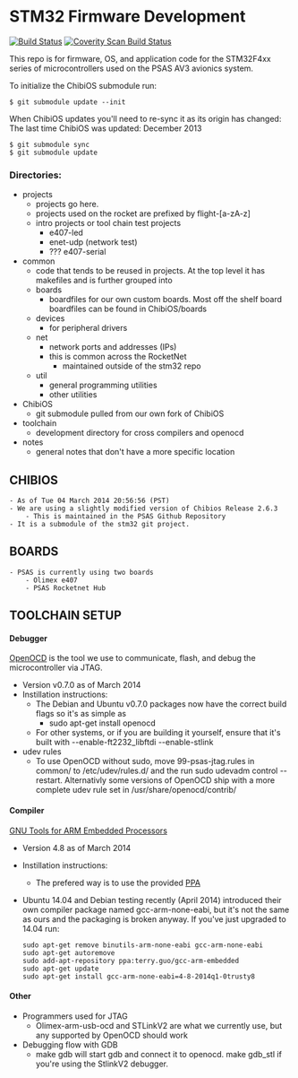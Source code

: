 # STM32 Firmware Development

[![Build Status](https://travis-ci.org/psas/stm32.png)](https://travis-ci.org/psas/stm32)
[![Coverity Scan Build Status](https://scan.coverity.com/projects/1787/badge.svg)](https://scan.coverity.com/projects/1787)

This repo is for firmware, OS, and application code for the STM32F4xx series of microcontrollers used on the PSAS AV3 avionics system.

To initialize the ChibiOS submodule run:

    $ git submodule update --init

When ChibiOS updates you'll need to re-sync it as its origin has changed:
The last time ChibiOS was updated: December 2013

    $ git submodule sync
    $ git submodule update

### Directories:

 - projects
   - projects go here. 
   - projects used on the rocket are prefixed by flight-[a-zA-z]
   - intro projects or tool chain test projects
       - e407-led
       - enet-udp (network test)
       - ??? e407-serial
 - common
   - code that tends to be reused in projects. At the top level it has makefiles and
     is further grouped into
   - boards
     - boardfiles for our own custom boards. Most off the shelf board boardfiles
       can be found in ChibiOS/boards
   - devices
     - for peripheral drivers
   - net
     - network ports and addresses (IPs)
     - this is common across the RocketNet
        - maintained outside of the stm32 repo
   - util
     - general programming utilities
     - other utilities 
 - ChibiOS
   - git submodule pulled from our own fork of ChibiOS
 - toolchain
    - development directory for cross compilers and openocd
 - notes
    - general notes that don't have a more specific location
    


## CHIBIOS
    - As of Tue 04 March 2014 20:56:56 (PST)
    - We are using a slightly modified version of Chibios Release 2.6.3
        - This is maintained in the PSAS Github Repository
    - It is a submodule of the stm32 git project.

## BOARDS
    - PSAS is currently using two boards
        - Olimex e407
        - PSAS Rocketnet Hub

## TOOLCHAIN SETUP
#### Debugger
[OpenOCD](http://openocd.sourceforge.net/) is the tool we use to communicate, flash, and debug the microcontroller via JTAG.
  - Version v0.7.0 as of March 2014
  - Instillation instructions:
    - The Debian and Ubuntu v0.7.0 packages now have the correct build flags so it's as simple as
      - sudo apt-get install openocd
    - For other systems, or if you are building it yourself, ensure that it's built with --enable-ft2232\_libftdi --enable-stlink
  - udev rules
    - To use OpenOCD without sudo, move 99-psas-jtag.rules in common/ to /etc/udev/rules.d/ and the run sudo udevadm control --restart.
      Alternativly some versions of OpenOCD ship with a more complete udev rule set in /usr/share/openocd/contrib/

#### Compiler
[GNU Tools for ARM Embedded Processors](https://launchpad.net/gcc-arm-embedded)
  - Version 4.8 as of March 2014
  - Instillation instructions:
    - The prefered way is to use the provided [PPA](https://launchpad.net/~terry.guo/+archive/gcc-arm-embedded)
  - Ubuntu 14.04 and Debian testing recently (April 2014) introduced their own compiler package named gcc-arm-none-eabi, but it's not the same
    as ours and the packaging is broken anyway. If you've just upgraded to 14.04 run:

    ```
    sudo apt-get remove binutils-arm-none-eabi gcc-arm-none-eabi
    sudo apt-get autoremove
    sudo add-apt-repository ppa:terry.guo/gcc-arm-embedded
    sudo apt-get update
    sudo apt-get install gcc-arm-none-eabi=4-8-2014q1-0trusty8
    ```
    
#### Other
 - Programmers used for JTAG
   - Olimex-arm-usb-ocd and STLinkV2 are what we currently use, but any supported by OpenOCD should work
 - Debugging flow with GDB
   - make gdb will start gdb and connect it to openocd. make gdb_stl if you're using the StlinkV2 debugger.
